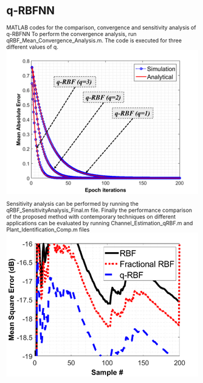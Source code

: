 # q-RBFNN
MATLAB codes for the comparison, convergence and sensitivity analysis of q-RBFNN
To perform the convergence analysis, run qRBF_Mean_Convergence_Analysis.m. The code is executed for three different values of q.
![Convregence Analysis](/MAE_Analysis3.png?raw=true "Convergence of proposed qRBFNN algorithm")

Sensitivity analysis can be performed by running the qRBF_SensitivityAnalysis_Final.m file.
Finally the performance comparison of the proposed method with contemporary techniques on different applications can be evaluated by running Channel_Estimation_qRBF.m 
and Plant_Identification_Comp.m files
![MSE_Test](/MSE_test.png?raw=true "Test MSE")
